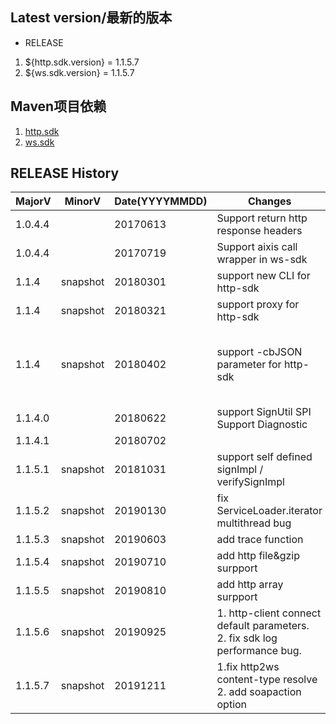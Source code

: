 ## Latest version/最新的版本
* RELEASE
 1.  ${http.sdk.version} = 1.1.5.7
 2.  ${ws.sdk.version} = 1.1.5.7

## Maven项目依赖
 1. [http.sdk](https://mvnrepository.com/artifact/com.alibaba.csb.sdk/http-client)
 2. [ws.sdk](https://mvnrepository.com/artifact/com.alibaba.csb.sdk/ws-client)
 
## RELEASE History

| MajorV  | MinorV | Date(YYYYMMDD) | Changes                              | Details |
| ------- | ------ | -------------- | ------------------------------------ | ------- |
| 1.0.4.4 |        | 20170613       | Support return http response headers | [go](release/r20170613.md)|
| 1.0.4.4 |        | 20170719       | Support aixis call wrapper in ws-sdk | [go](release/r20170719.md)|
| 1.1.4   | snapshot |20180301     | support new CLI for http-sdk          | [go](release/r20180301.md)       |
| 1.1.4   | snapshot |20180321     | support proxy for http-sdk          |   [go](release/r20180321.md)     |
| 1.1.4   | snapshot |20180402     | support -cbJSON parameter for http-sdk  |  enable passing json body String in CLI  |
| 1.1.4.0 |        | 20180622      | support SignUtil SPI  <br> Support Diagnostic <br>| [go](release/r20180622.md) |
| 1.1.4.1 |        | 20180702      | | |
| 1.1.5.1 | snapshot | 20181031   | support self defined signImpl \/ verifySignImpl | [go](release/r20181031.md) |
| 1.1.5.2 | snapshot | 20190130   | fix ServiceLoader.iterator multithread bug | [go](release/r20181031.md) |
| 1.1.5.3 | snapshot | 20190603   | add trace function                         | [go](release/r20190603.md) |
| 1.1.5.4 | snapshot | 20190710   | add http file&gzip surpport                         | [go](release/r20190710.md) |
| 1.1.5.5 | snapshot | 20190810   | add http array surpport                         | [go](release/r20190810.md) |
| 1.1.5.6 | snapshot | 20190925   | 1. http-client connect default parameters.<br/>2. fix sdk log performance bug.              | [go](release/r20190925.md) |
| 1.1.5.7 | snapshot | 20191211   | 1.fix http2ws content-type resolve <br/>2. add soapaction option             | [go](release/r20191225.md)  |

